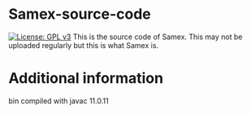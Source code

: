 # Samex-source-code
[![License: GPL v3](https://img.shields.io/badge/License-GPLv3-blue.svg)](https://www.gnu.org/licenses/gpl-3.0)
This is the source code of Samex. This may not be uploaded regularly but this is what Samex is.
# Additional information
bin compiled with javac 11.0.11
